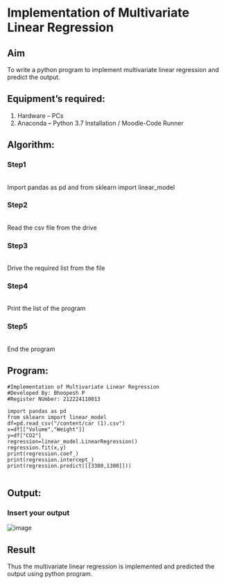 # Implementation of Multivariate Linear Regression
## Aim
To write a python program to implement multivariate linear regression and predict the output.
## Equipment’s required:
1.	Hardware – PCs
2.	Anaconda – Python 3.7 Installation / Moodle-Code Runner
## Algorithm:
### Step1
<br>Import pandas as pd and from sklearn import linear_model

### Step2
<br>Read the csv file from the drive

### Step3
<br>Drive the required list from the file

### Step4
<br>Print the list of the program

### Step5
<br>End the program

## Program:
```
#Implementation of Multivariate Linear Regression
#Developed By: Bhoopesh P
#Register NUmber: 212224110013

import pandas as pd
from sklearn import linear_model
df=pd.read_csv("/content/car (1).csv")
x=df[["Volume","Weight"]]
y=df["CO2"]
regression=linear_model.LinearRegression()
regression.fit(x,y)
print(regression.coef_)
print(regression.intercept_)
print(regression.predict([[3300,1300]]))


```
## Output:

### Insert your output

![image](https://github.com/user-attachments/assets/5b27caa3-2d64-4b95-8367-5220446f57dd)


## Result
Thus the multivariate linear regression is implemented and predicted the output using python program.
